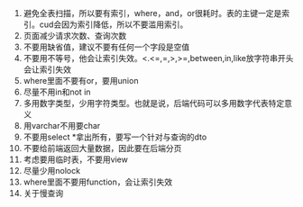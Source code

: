 

1. 避免全表扫描，所以要有索引，where，and，or很耗时。表的主键一定是索引。cud会因为索引降低，所以不要滥用索引。
2. 页面减少请求次数、查询次数
3. 不要用缺省值，建议不要有任何一个字段是空值
4. 不要用不等号，他会让索引失效。<.<=,=,>,>=,between,in,like放字符串开头会让索引失效
5. where里面不要有or，要用union
6. 尽量不用in和not in
7. 多用数字类型，少用字符类型。也就是说，后端代码可以多用数字代表特定意义
8. 用varchar不用要char
9. 不要用select *拿出所有，要写一个针对与查询的dto
10. 不要给前端返回大量数据，因此要在后端分页
11. 考虑要用临时表，不要用view
12. 尽量少用nolock
13. where里面不要用function，会让索引失效
14. 关于慢查询

